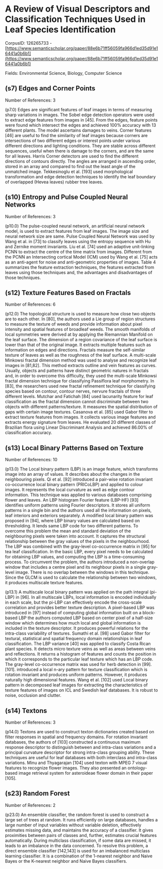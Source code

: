 # A Review of Visual Descriptors and Classification Techniques Used in Leaf Species Identification

CorpusID: 126265733 - [https://www.semanticscholar.org/paper/88e6b71ff56059fa966d1ed35d91e16441a0b6b1](https://www.semanticscholar.org/paper/88e6b71ff56059fa966d1ed35d91e16441a0b6b1)

Fields: Environmental Science, Biology, Computer Science

## (s7) Edges and Corner Points
Number of References: 3

(p7.0) Edges are significant features of leaf images in terms of measuring sharp variations in images. The Sobel edge detection operators were used to extract edge features from images in [45]. From the edges, feature points were found which intersect the edges and achieved 100% accuracy with 13 different plants. The model ascertains damages to veins. Corner features [46] are useful to find the similarity of leaf images because corners are intersections of two different edges or interest points under various different directions and lighting conditions. They are stable across different sequences, useful when there is damage to the corners, and are the same for all leaves. Harris Corner detectors are used to find the different directions of contours directly. The angles are arranged in ascending order, stored in an array and compared to find out the least angle of the unmatched image. Tekkesinoglu et al. [193] used morphological transformation and edge detection techniques to identify the leaf boundary of overlapped (Hevea leaves) rubber tree leaves.
## (s10) Entropy and Pulse Coupled Neural Networks
Number of References: 3

(p10.0) The pulse-coupled neural network, an artificial neural network model, is used to extract features from leaf images. The image size and neural network size are same. Pulse Coupled Neural Network was used by Wang et al. in [73] to classify leaves using the entropy sequence with Hu and Zernike moment invariants. Liu et al. [74] used an adaptive unit-linking PCNN to extract the centre of the time matrix from images. Different from the PCNN an Intersecting cortical Model (ICM) used by Wang et al. [75] acts as an anti-agent for noise and anti-geometric properties of images. Table 4 summarizes the feature extraction techniques, the features extracted from leaves using those techniques and, the advantages and disadvantages of those techniques.
## (s12) Texture Features Based on Fractals
Number of References: 6

(p12.0) The topological structure is used to measure how close two objects are to each other. In [80], the authors used a Lie group of region structures to measure the texture of weeds and provide information about pixel intensity and spatial features of broadleaf weeds. The smooth manifolds of local symmetries were derived at by applying the Riemannian Manifold on the leaf surface. The dimension of a region covariance of the leaf surface is lower than that of the original image. It extracts multiple features such as information on edges and directions. Fractals measure the self-similar texture of leaves as well as the roughness of the leaf surface. A multi-scale Minkowsi fractal dimension method was used to analyse and recognize leaf images in [81,82]. This method extracts outline and vein features as curves. Usually, objects and patterns have distinct geometric natures in fractals and, in order to overcome this difficulty, they used the multi-scale Minkowsi fractal dimension technique for classifying Passiflora leaf morphometry. In [83], the researchers used new fractal refinement technique for classifying species based on contour, contour nerves, nervure fractals of three different levels. Mutchar and Fatichah [84] used lacunarity feature for leaf classification as the fractal dimension cannot discriminate between two objects with different patterns/texture. It measures the spatial distribution of gaps with certain image textures. Casanova et al. [85] used Gabor filter to extract texture features from images. It collects various image features and extracts energy signature from leaves. He evaluated 20 different classes of Brazilian flora using Linear Discriminant Analysis and achieved 86.00% of classification accuracy.
## (s13) Local Binary Patterns Based on Texture
Number of References: 10

(p13.0) The Local binary pattern (LBP) is an image feature, which transforms image into an array of values. It describes about the changes in the neighbouring pixels. Qi et al. [92] introduced a pair-wise rotation invariant co-occurrence local binary pattern (PRICoLBP) and applied to colour images. It represents the local curvature as well as edge contour information. This technique was applied to various databases comprising flower and leaves. An LBP histogram Fourier feature (LBP-HF) [93] identifies uniform patterns using Fourier descriptors. It stores all uniform patterns in a single bin and the authors used all the information on pixels, leaf interiors and exteriors separately. A modified local binary pattern was proposed in [94], where LBP binary values are calculated based on thresholding. It lends same LBP code for two different patterns. To overcome this problem the mean and standard deviation of the neighbouring pixels were taken into account. It captures the structural relationship between the gray values of the pixels in the neighbourhood. The LBP was combined with the gray-level co-occurrence matrix in [95] for tea leaf classification. In the basic LBP, every pixel needs to be calculated for obtaining LBP values, and computing the LBP is a time-consuming process. To circumvent the problem, the authors introduced a non-overlap window that includes a centre pixel and its neighbour pixels in a single gray-level image. There is no overlap between the windows in this technique. Since the GLCM is used to calculate the relationship between two windows, it produces multiscale texture features.

(p13.1) A multiscale local binary pattern was applied on the path integral (pi-LBP) in [96]. In all multiscale LBPs, local information is encoded individually in each scale, but the pi-LBP can effectively encode the cross-scale correlation and provides better texture description. A pixel-based LBP was introduced in [97] instead of computing global information built on a block-based LBP the authors computed LBP based on center pixel of a half-size window which determines how much local and global information is included in the texture descriptor. It produces powerful relations for the intra-class variability of textures. Sumathi et al. [98] used Gabor filter for textural, statistical and spatial frequency domain relationships in leaf classification. The LBP variance [40] was applied to classify Costa Rican plant species. It detects micro texture veins as well as areas between veins and reflections. It returns a histogram of features and counts the position in which it corresponds to the particular leaf texture which has an LBP code. The gray-level co-occurrence matrix was used for herb detection in [99].  [101]. introduced a local n-ary pattern for texture classification which is rotation invariant and produces uniform patterns. However, it produces naturally high dimensional features. Wang et al. [102] used Local binary pattern in decomposed leaf images for extracting the characteristics of texture features of images on ICL and Swedish leaf databases. It is robust to noise, occlusion and clutter.
## (s14) Textons
Number of References: 3

(p14.0) Textons are used to construct texton dictionaries created based on filter responses in spatial and frequency domains. For rotation invariant databases, the authors of [103] constructed a continuous maximum response descriptor to distinguish between and intra-class variations and a principal curvature descriptor for strong intra-class grouping ability. These techniques are useful for leaf databases with both interclass and intra-class variations. Minu and Thyagarajan [104] used texton with MPEG 7 visual features to recognize flower images. They also presented an ontology-based image retrieval system for asteroideae flower domain in their paper [105].
## (s23) Random Forest
Number of References: 2

(p23.0) An ensemble classifier, the random forest is used to construct a large set of trees at random. It runs efficiently on large databases, handles a large number of input variables without variable deletion, effectively estimates missing data, and maintains the accuracy of a classifier. It gives proximities between pairs of classes and, further, estimates crucial features automatically. During multiclass classification, if some data are missed, it leads to an imbalance in the data concerned. To resolve this problem, a direct ensemble classifier [142,143] is used for an imbalanced multiclass learning classifier. It is a combination of the 1-nearest neighbor and Naive Bayes or the K-nearest neighbor and Naive Bayes classifiers.
